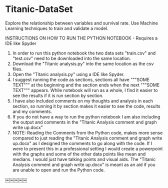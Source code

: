 # Titanic-DataSet
Explore the relationship between variables and survival rate.  Use Machine Learning techniques to train and validate a model.

INSTRUCTIONS ON HOW TO RUN THE PYTHON NOTEBOOK - Requires a IDE like Spyder
1. In order to run this python notebook the two data sets "train.csv" and "test.csv" need to be downloaded into the same location.
2. Download the "Titanic analysis.py" into the same location as the csv files.
3. Open the "Titanic analysis.py" using a IDE like Spyder.
4. I suggest running the code as sections, sections all have """SOME TEXT""" at the beginning and the section ends when the next """SOME TEXT""" appears.  While notebook will run as a whole, I find it easier to see the results if it is run section by section.  
5. I have also included comments on my thoughts and analysis in each section, so running it by section makes it easier to see the code, results and my comments.
6. If you do not have a way to run the python notebook I am also including the output and comments in the "Titanic Analysis comment and graph write up.docx"
7. NOTE: Reading the Comments from the Python code, makes more sense compared to just reading the "Titanic Analysis comment and graph write up.docx" as I designed the comments to go along with the code.  If I were to present this in a professional setting I would create a powerpoint with the graphs and some of the other data points like mean and medians.  I would just have talking points and visual aids.  The "Titanic Analysis comment and graph write up.docx" is meant as an aid if you are unable to open and run the Python code.

￼￼￼￼￼

